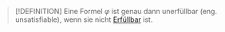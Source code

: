 >[!DEFINITION]
>Eine Formel $\varphi$ ist genau dann unerfüllbar (eng. unsatisfiable), wenn sie nicht [Erfüllbar](Erfüllbarkeit.md) ist.


